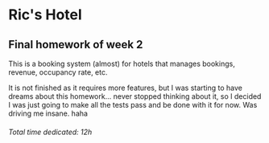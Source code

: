 # Ric's Hotel
## Final homework of week 2

This is a booking system (almost) for hotels that manages bookings, revenue, occupancy rate, etc.

It is not finished as it requires more features, but I was starting to have dreams about this homework... never stopped thinking about it, so I decided I was just going to make all the tests pass and be done with it for now. Was driving me insane. haha

###### Total time dedicated: 12h